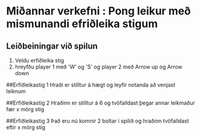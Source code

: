 # Miðannar verkefni : Pong leikur með mismunandi efriðleika stigum
## Leiðbeiningar við spilun
1. Veldu erfiðleika stig
2. hreyfðu player 1 með 'W' og 'S' og player 2 með Arrow up og Arrow down

##Erfiðleikastig 1
Hraði er stilltur á hægt og leyfir notanda að venjast leiknum

##Erfiðleikastig 2
Hraðinn er stilltur á 6 og tvöfalldast þegar annar leikmaður fær x mörg stig

##Erfiðleikastig 3
Það eru nú komnir 2 boltar í spilið og hraðinn tvöfalldast eftir x mörg stig
